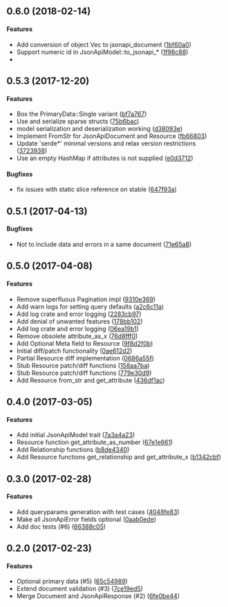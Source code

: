 <a name=""></a>
##  0.6.0 (2018-02-14)

#### Features

*   Add conversion of object Vec to jsonapi_document ([1bf60a0](https://github.com/michiel/jsonapi-rust/commit/1bf60a0bd98f1027bb8cc42ddb8fc4ee36a61f4c))
*   Support numeric id in JsonApiModel::to_jsonapi_* ([1f98c88](https://github.com/michiel/jsonapi-rust/commit/1f98c884b80f6d02f28df6d58686908c9068a585))
*
<a name=""></a>
##  0.5.3 (2017-12-20)

#### Features

*   Box the PrimaryData::Single variant ([bf7a767](https://github.com/michiel/jsonapi-rust/commit/bf7a767bdd70c2829acf18e255393661a0d5b7ed))
*   Use and serialize sparse structs ([75b6bac](https://github.com/michiel/jsonapi-rust/commit/75b6bacf8cff34d03dcfa19e1fc5d743578be2dc))
*   model serialization and deserialization working ([d38093e](https://github.com/michiel/jsonapi-rust/commit/d38093e429afbf0f6f7c49e67db0aa89d7c69915))
*   Implement FromStr for JsonApiDocument and Resource ([fb66803](https://github.com/michiel/jsonapi-rust/commit/fb66803252dd7866713ce93741548a45ba2596ab))
*   Update 'serde*' minimal versions and relax version restrictions ([3723938](https://github.com/michiel/jsonapi-rust/commit/3723938dfa9755cebdbaad6ec8a862a6ad7a529c))
*   Use an empty HashMap if attributes is not supplied ([e0d3712](https://github.com/michiel/jsonapi-rust/commit/e0d3712c9b63e8c04d6e2e8c4df6dfc7eddbef11))

#### Bugfixes

*   fix issues with static slice reference on stable ([647f93a](https://github.com/michiel/jsonapi-rust/commit/647f93a0425eff446c10e644ecfc19f957375ecc))


<a name=""></a>
##  0.5.1 (2017-04-13)

#### Bugfixes

*   Not to include data and errors in a same document ([71e65a8](https://github.com/michiel/jsonapi-rust/commit/71e65a8822235e359029c32af51a23bc911fb37d))


<a name=""></a>
## 0.5.0  (2017-04-08)


#### Features

*   Remove superfluous Pagination impl ([9310e369](https://github.com/michiel/jsonapi-rust/commit/9310e3696518b9cdd00f40d91a9e9bac326f4ff2))
*   Add warn logs for setting query defaults ([a2c6c11a](https://github.com/michiel/jsonapi-rust/commit/a2c6c11a770d308f67b8c7bf2c61d4eca9f18301))
*   Add log crate and error logging ([2283cb97](https://github.com/michiel/jsonapi-rust/commit/2283cb97a57c7b124b94c1f58d1fd49e693aaf55))
*   Add denial of unwanted features ([178bb102](https://github.com/michiel/jsonapi-rust/commit/178bb1029eccb24c36a196d7e0f2eb19721e8e48))
*   Add log crate and error logging ([06ea19b1](https://github.com/michiel/jsonapi-rust/commit/06ea19b1244569c3f4d0406fbc136e7a6e0390ac))
*   Remove obsolete attribute_as_x ([76d8fff0](https://github.com/michiel/jsonapi-rust/commit/76d8fff02f0b7281b40f0136fe65517dc3202d44))
*   Add Optional Meta field to Resource ([9f8d2f0b](https://github.com/michiel/jsonapi-rust/commit/9f8d2f0bd9a8985d5fd82fea88a13055bbf7f067))
*   Initial diff/patch functionality ([0ae612d2](https://github.com/michiel/jsonapi-rust/commit/0ae612d2d002fee26f14e4e286bfef3af4a6caaa))
*   Partial Resource diff implementation ([0686a55f](https://github.com/michiel/jsonapi-rust/commit/0686a55fbfbc4086b406339cd4e18604fad64664))
*   Stub Resource patch/diff functions ([158aa7ba](https://github.com/michiel/jsonapi-rust/commit/158aa7ba156249a2967b07a9903a0fced5b50c35))
*   Stub Resource patch/diff functions ([779e30d9](https://github.com/michiel/jsonapi-rust/commit/779e30d98cacc3b309a4219ff320ea02d89f827c))
*   Add Resource from_str and get_attribute ([436df1ac](https://github.com/michiel/jsonapi-rust/commit/436df1ac2b7e907329ba7471856b064abe156001))



<a name=""></a>
##  0.4.0 (2017-03-05)


#### Features

*   Add initial JsonApiModel trait ([7a3a4a23](https://github.com/michiel/jsonapi-rust/commit/7a3a4a2303d649de89b73e348fc8d4c40feaccf5))
*   Resource function get_attribute_as_number ([67e1e661](https://github.com/michiel/jsonapi-rust/commit/67e1e66152ca7d4e8d2a54d5f9aac7f7f9c1b7bf))
*   Add Relationship functions ([b8de4340](https://github.com/michiel/jsonapi-rust/commit/b8de4340485b854d972bd66e92cc100f860d1dd9))
*   Add Resource functions get_relationship and get_attribute_x ([b1342cbf](https://github.com/michiel/jsonapi-rust/commit/b1342cbf3e02b7f834a037f53b180173ca586d7d))



<a name=""></a>
##  0.3.0 (2017-02-28)


#### Features

*   Add queryparams generation with test cases ([4048fe83](https://github.com/michiel/jsonapi-rust/commit/4048fe8355e3cb6d1df11162384ca7cb34a402db))
*   Make all JsonApiError fields optional ([0aab0ede](https://github.com/michiel/jsonapi-rust/commit/0aab0ede8e96845fc3b99899d25cc528cbbed64e))
*   Add doc tests (#6) ([66388c05](https://github.com/michiel/jsonapi-rust/commit/66388c05dabfc08ad1c53ccec1d2a9c202a906a6))



<a name=""></a>
##  0.2.0 (2017-02-23)

#### Features
*   Optional primary data (#5) ([65c54989](https://github.com/michiel/jsonapi-rust/commit/65c54989a93fe7dae46d1747d81d686a5e39f162))
*   Extend document validation (#3) ([7ce19ed5](https://github.com/michiel/jsonapi-rust/commit/7ce19ed5fa404fbdb7690e430ad9b520301021e8))
*   Merge Document and JsonApiResponse (#2) ([6fe0be44](https://github.com/michiel/jsonapi-rust/commit/6fe0be44e81c46db8dbd658f0f4cbb38cc9283d7))



